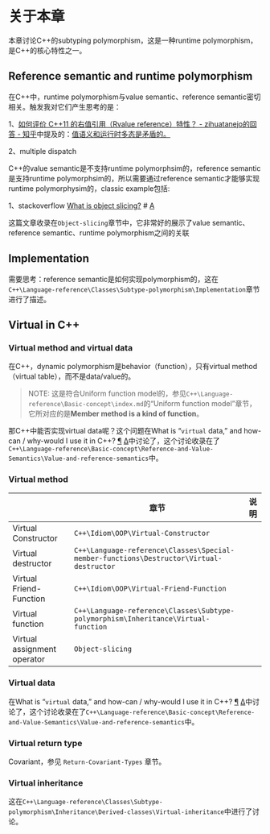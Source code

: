 # 关于本章

本章讨论C++的subtyping polymorphism，这是一种runtime polymorphism，是C++的核心特性之一。



## Reference semantic and runtime polymorphism

在C++中，runtime polymorphism与value semantic、reference semantic密切相关。触发我对它们产生思考的是：

1、[如何评价 C++11 的右值引用（Rvalue reference）特性？ - zihuatanejo的回答 - 知乎](https://www.zhihu.com/question/22111546/answer/31929118)中提及的：[值语义和运行时多态是矛盾的。](https://link.zhihu.com/?target=http%3A//akrzemi1.wordpress.com/2012/02/03/value-semantics/%23comment-270)

2、multiple dispatch

C++的value semantic是不支持runtime polymorphsim的，reference semantic是支持runtime polymorphsim的，所以需要通过reference semantic才能够实现runtime polymorphysim的，classic example包括:

1、stackoverflow [What is object slicing?](https://stackoverflow.com/questions/274626/what-is-object-slicing) # [A](https://stackoverflow.com/a/14461532)

这篇文章收录在`Object-slicing`章节中，它非常好的展示了value semantic、reference semantic、runtime polymorphism之间的关联

## Implementation

需要思考：reference semantic是如何实现polymorphism的，这在`C++\Language-reference\Classes\Subtype-polymorphism\Implementation`章节进行了描述。

## Virtual in C++

### Virtual method and virtual data

在C++，dynamic polymorphism是behavior（function），只有virtual method（virtual table），而不是data/value的。

> NOTE: 这是符合Uniform function model的，参见`C++\Language-reference\Basic-concept\index.md`的“Uniform function model”章节，它所对应的是**Member method is a kind of function**。

那C++中能否实现virtual data呢？这个问题在What is “`virtual` data,” and how-can / why-would I use it in C++? [¶](https://isocpp.org/wiki/faq/value-vs-ref-semantics#virt-data) [Δ](https://isocpp.org/wiki/faq/value-vs-ref-semantics#)中讨论了，这个讨论收录在了`C++\Language-reference\Basic-concept\Reference-and-Value-Semantics\Value-and-reference-semantics`中。



### Virtual method



|                             | 章节                                                         | 说明 |
| --------------------------- | ------------------------------------------------------------ | ---- |
| Virtual Constructor         | `C++\Idiom\OOP\Virtual-Constructor`                          |      |
| Virtual destructor          | `C++\Language-reference\Classes\Special-member-functions\Destructor\Virtual-destructor` |      |
| Virtual Friend-Function     | `C++\Idiom\OOP\Virtual-Friend-Function`                      |      |
| Virtual function            | `C++\Language-reference\Classes\Subtype-polymorphism\Inheritance\Virtual-function` |      |
| Virtual assignment operator | `Object-slicing`                                             |      |



### Virtual data

在What is “`virtual` data,” and how-can / why-would I use it in C++? [¶](https://isocpp.org/wiki/faq/value-vs-ref-semantics#virt-data) [Δ](https://isocpp.org/wiki/faq/value-vs-ref-semantics#)中讨论了，这个讨论收录在了`C++\Language-reference\Basic-concept\Reference-and-Value-Semantics\Value-and-reference-semantics`中。

### Virtual return type 

Covariant，参见 `Return-Covariant-Types` 章节。

### Virtual inheritance

这在`C++\Language-reference\Classes\Subtype-polymorphism\Inheritance\Derived-classes\Virtual-inheritance`中进行了讨论。

